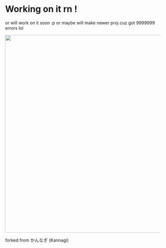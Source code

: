 # Working on it rn !
or will work on it soon :p
or maybe will make newer proj cuz got 9999999 errors lol

<img src="screenshot01.png" width="640"/>

forked from かんなぎ (Kannagi)
